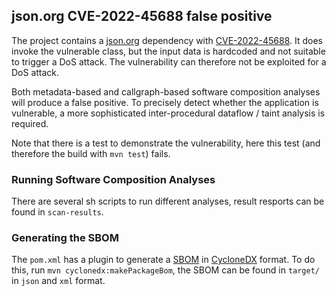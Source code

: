 ## json.org CVE-2022-45688 false positive

The project contains a [json.org](https://mvnrepository.com/artifact/org.json/json/20220924) dependency with [CVE-2022-45688](https://nvd.nist.gov/vuln/detail/CVE-2022-45688).
It does invoke the vulnerable class, but the input data is hardcoded
and not suitable to trigger a DoS attack. The vulnerability can therefore not be exploited for a DoS attack.

Both metadata-based and callgraph-based software composition analyses will produce a false positive.
To precisely detect whether the application is vulnerable, a more sophisticated 
inter-procedural dataflow / taint analysis is required.

Note that there is a test to demonstrate the vulnerability, here this test (and therefore the build with `mvn test`)
fails. 

### Running Software Composition Analyses

There are several sh scripts to run different analyses, result resports can be found in `scan-results`.

### Generating the SBOM

The `pom.xml` has a plugin to generate a [SBOM](https://www.cisa.gov/sbom) in [CycloneDX](https://cyclonedx.org/) format.
To do this, run `mvn cyclonedx:makePackageBom`, the SBOM can be found in
`target/` in `json` and `xml` format.

